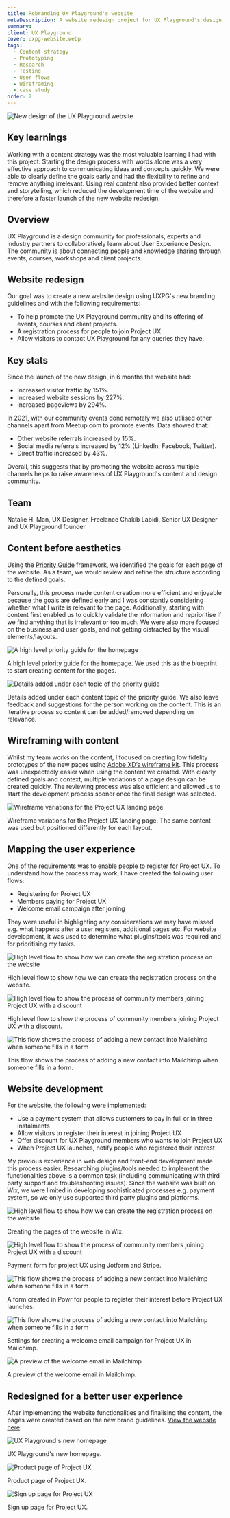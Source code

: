 ```yaml
---
title: Rebranding UX Playground's website
metaDescription: A website redesign project for UX Playground's design community. This was part of the marketing strategy for promoting Project UX.
summary:
client: UX Playground
cover: uxpg-website.webp
tags:
  - Content strategy
  - Prototyping
  - Research
  - Testing
  - User flows
  - Wireframing
  - case study
order: 2
---
```


![New design of the UX Playground website](/static/img/uxpg-website/uxplayground-website.webp)

## Key learnings

Working with a content strategy was the most valuable learning I had with this project. Starting the design process with words alone was a very effective approach to communicating ideas and concepts quickly. We were able to clearly define the goals early and had the flexibility to refine and remove anything irrelevant. Using real content also provided better context and storytelling, which reduced the development time of the website and therefore a faster launch of the new website redesign.

## Overview

UX Playground is a design community for professionals, experts and industry partners to collaboratively learn about User Experience Design. The community is about connecting people and knowledge sharing through events, courses, workshops and client projects.

## Website redesign

Our goal was to create a new website design using UXPG's new branding guidelines and with the following requirements:

- To help promote the UX Playground community and its offering of events, courses and client projects.
- A registration process for people to join Project UX.
- Allow visitors to contact UX Playground for any queries they have.

## Key stats

Since the launch of the new design, in 6 months the website had:

- Increased visitor traffic by 151%.
- Increased website sessions by 227%.
- Increased pageviews by 294%.

In 2021, with our community events done remotely we also utilised other channels apart from Meetup.com to promote events. Data showed that:

- Other website referrals increased by 15%.
- Social media referrals increased by 12% (LinkedIn, Facebook, Twitter).
- Direct traffic increased by 43%.

Overall, this suggests that by promoting the website across multiple channels helps to raise awareness of UX Playground's content and design community.

## Team

Natalie H. Man, UX Designer, Freelance
Chakib Labidi, Senior UX Designer and UX Playground founder

## Content before aesthetics

Using the [Priority Guide](https://alistapart.com/article/priority-guides-a-content-first-alternative-to-wireframes/) framework, we identified the goals for each page of the website. As a team, we would review and refine the structure according to the defined goals.

Personally, this process made content creation more efficient and enjoyable because the goals are defined early and I was constantly considering whether what I write is relevant to the page. Additionally, starting with content first enabled us to quickly validate the information and reprioritise if we find anything that is irrelevant or too much. We were also more focused on the business and user goals, and not getting distracted by the visual elements/layouts.

![A high level priority guide for the homepage](/static/img/uxpg-website/xd-priority-guide.webp) <figcaption>A high level priority guide for the homepage. We used this as the blueprint to start creating content for the pages.</figcaption>

![Details added under each topic of the priority guide](/static/img/uxpg-website/xd-content-details.webp) <figcaption>Details added under each content topic of the priority guide. We also leave feedback and suggestions for the person working on the content. This is an iterative process so content can be added/removed depending on relevance.</figcaption>

## Wireframing with content

Whilst my team works on the content, I focused on creating low fidelity prototypes of the new pages using [Adobe XD’s wireframe kit](https://www.adobe.com/uk/products/xd/features/ui-kits.html). This process was unexpectedly easier when using the content we created. With clearly defined goals and context, multiple variations of a page design can be created quickly. The reviewing process was also efficient and allowed us to start the development process sooner once the final design was selected.

![Wireframe variations for the Project UX landing page](/static/img/uxpg-website/uxpg-website-wireframe.webp) <figcaption>Wireframe variations for the Project UX landing page. The same content was used but positioned differently for each layout.</figcaption>

## Mapping the user experience

One of the requirements was to enable people to register for Project UX. To understand how the process may work, I have created the following user flows:

- Registering for Project UX
- Members paying for Project UX
- Welcome email campaign after joining

They were useful in highlighting any considerations we may have missed e.g. what happens after a user registers, additional pages etc. For website development, it was used to determine what plugins/tools was required and for prioritising my tasks.

![High level flow to show how we can create the registration process on the website](/static/img/uxpg-website/userflow-registration.webp) <figcaption>High level flow to show how we can create the registration process on the website.</figcaption>

![High level flow to show the process of community members joining Project UX with a discount](/static/img/uxpg-website/userflow-member-payment.webp) <figcaption>High level flow to show the process of community members joining Project UX with a discount.</figcaption>

![This flow shows the process of adding a new contact into Mailchimp when someone fills in a form](/static/img/uxpg-website/userflow-welcome-email.webp) <figcaption>This flow shows the process of adding a new contact into Mailchimp when someone fills in a form.</figcaption>

## Website development

For the website, the following were implemented:

- Use a payment system that allows customers to pay in full or in three instalments  
- Allow visitors to register their interest in joining Project UX    
- Offer discount for UX Playground members who wants to join Project UX    
- When Project UX launches, notify people who registered their interest
    
My previous experience in web design and front-end development made this process easier. Researching plugins/tools needed to implement the functionalities above is a common task (including communicating with third party support and troubleshooting issues). Since the website was built on Wix, we were limited in developing sophisticated processes e.g. payment system, so we only use supported third party plugins and platforms.

![High level flow to show how we can create the registration process on the website](/static/img/uxpg-website/wix-webpages.webp) <figcaption>Creating the pages of the website in Wix.</figcaption>

![High level flow to show the process of community members joining Project UX with a discount](/static/img/uxpg-website/jotform-payment-form.webp) <figcaption>Payment form for project UX using Jotform and Stripe.</figcaption>

![This flow shows the process of adding a new contact into Mailchimp when someone fills in a form](/static/img/uxpg-website/powr-interest-form.webp) <figcaption>A form created in Powr for people to register their interest before Project UX launches.</figcaption>

![This flow shows the process of adding a new contact into Mailchimp when someone fills in a form](/static/img/uxpg-website/mailchimp-campaign-details.webp) <figcaption>Settings for creating a welcome email campaign for Project UX in Mailchimp.</figcaption>

![A preview of the welcome email in Mailchimp](/static/img/uxpg-website/mailchimp-campaign-preview.webp) <figcaption>A preview of the welcome email in Mailchimp.</figcaption>

## Redesigned for a better user experience

After implementing the website functionalities and finalising the content, the pages were created based on the new brand guidelines. [View the website here](https://www.uxplayground.co.uk/).

![UX Playground's new homepage](/static/img/uxpg-website/uxplayground-home.webp) <figcaption>UX Playground's new homepage.</figcaption>

![Product page of Project UX](/static/img/uxpg-website/uxplayground-projectux.webp) <figcaption>Product page of Project UX.</figcaption>

![Sign up page for Project UX](/static/img/uxpg-website/uxplayground-signup.webp) <figcaption>Sign up page for Project UX.</figcaption>
